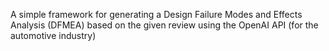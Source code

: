 A simple framework for generating a Design Failure Modes and Effects  Analysis (DFMEA) based on the given review using the OpenAI API (for the automotive industry)

